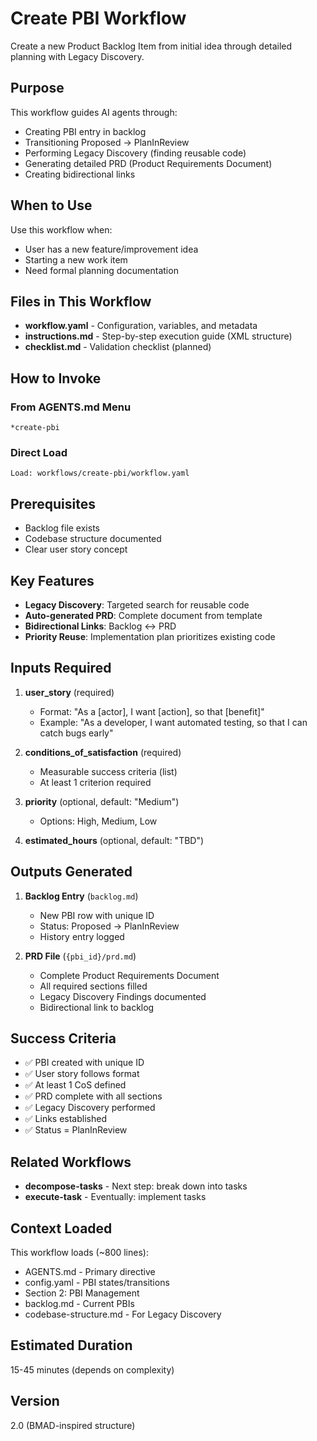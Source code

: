 # Create PBI Workflow

Create a new Product Backlog Item from initial idea through detailed planning with Legacy Discovery.

## Purpose

This workflow guides AI agents through:
- Creating PBI entry in backlog
- Transitioning Proposed → PlanInReview
- Performing Legacy Discovery (finding reusable code)
- Generating detailed PRD (Product Requirements Document)
- Creating bidirectional links

## When to Use

Use this workflow when:
- User has a new feature/improvement idea
- Starting a new work item
- Need formal planning documentation

## Files in This Workflow

- **workflow.yaml** - Configuration, variables, and metadata
- **instructions.md** - Step-by-step execution guide (XML structure)
- **checklist.md** - Validation checklist (planned)

## How to Invoke

### From AGENTS.md Menu
```
*create-pbi
```

### Direct Load
```
Load: workflows/create-pbi/workflow.yaml
```

## Prerequisites

- Backlog file exists
- Codebase structure documented
- Clear user story concept

## Key Features

- **Legacy Discovery**: Targeted search for reusable code
- **Auto-generated PRD**: Complete document from template
- **Bidirectional Links**: Backlog ↔ PRD
- **Priority Reuse**: Implementation plan prioritizes existing code

## Inputs Required

1. **user_story** (required)
   - Format: "As a [actor], I want [action], so that [benefit]"
   - Example: "As a developer, I want automated testing, so that I can catch bugs early"

2. **conditions_of_satisfaction** (required)
   - Measurable success criteria (list)
   - At least 1 criterion required

3. **priority** (optional, default: "Medium")
   - Options: High, Medium, Low

4. **estimated_hours** (optional, default: "TBD")

## Outputs Generated

1. **Backlog Entry** (`backlog.md`)
   - New PBI row with unique ID
   - Status: Proposed → PlanInReview
   - History entry logged

2. **PRD File** (`{pbi_id}/prd.md`)
   - Complete Product Requirements Document
   - All required sections filled
   - Legacy Discovery Findings documented
   - Bidirectional link to backlog

## Success Criteria

- ✅ PBI created with unique ID
- ✅ User story follows format
- ✅ At least 1 CoS defined
- ✅ PRD complete with all sections
- ✅ Legacy Discovery performed
- ✅ Links established
- ✅ Status = PlanInReview

## Related Workflows

- **decompose-tasks** - Next step: break down into tasks
- **execute-task** - Eventually: implement tasks

## Context Loaded

This workflow loads (~800 lines):
- AGENTS.md - Primary directive
- config.yaml - PBI states/transitions
- Section 2: PBI Management
- backlog.md - Current PBIs
- codebase-structure.md - For Legacy Discovery

## Estimated Duration

15-45 minutes (depends on complexity)

## Version

2.0 (BMAD-inspired structure)
